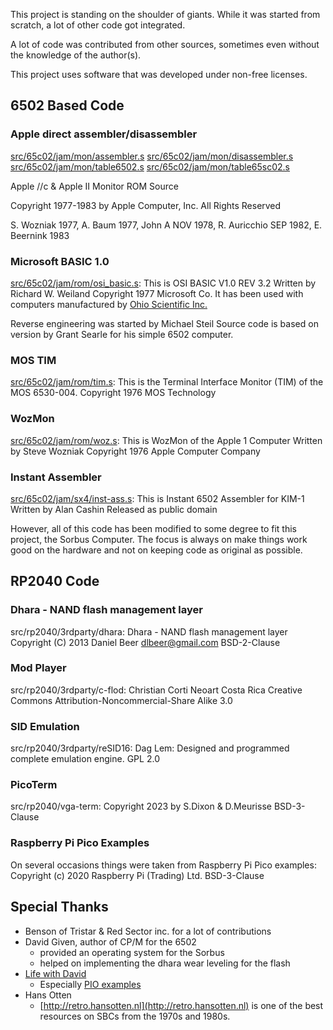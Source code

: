 
This project is standing on the shoulder of giants. While it was started from
scratch, a lot of other code got integrated.

A lot of code was contributed from other sources, sometimes even without
the knowledge of the author(s).

This project uses software that was developed under non-free licenses.

6502 Based Code
---------------

### Apple direct assembler/disassembler

[src/65c02/jam/mon/assembler.s](../src/65c02/jam/mon/assembler.s)
[src/65c02/jam/mon/disassembler.s](../src/65c02/jam/mon/disassembler.s)
[src/65c02/jam/mon/table6502.s](../src/65c02/jam/mon/table6502.s)
[src/65c02/jam/mon/table65sc02.s](../src/65c02/jam/mon/table65sc02.s)

Apple //c & Apple II
Monitor ROM Source

Copyright 1977-1983 by Apple Computer, Inc.
All Rights Reserved

S. Wozniak 1977, A. Baum 1977, John A NOV 1978, R. Auricchio SEP 1982,
E. Beernink 1983

### Microsoft BASIC 1.0

[src/65c02/jam/rom/osi_basic.s](../src/65c02/jam/rom/osi_basic.s):
This is OSI BASIC V1.0 REV 3.2
Written by Richard W. Weiland
Copyright 1977 Microsoft Co.
It has been used with computers manufactured by
[Ohio Scientific Inc.](https://en.wikipedia.org/wiki/Ohio_Scientific)

Reverse engineering was started by Michael Steil
Source code is based on version by Grant Searle for his simple 6502 computer.

### MOS TIM

[src/65c02/jam/rom/tim.s](../src/65c02/jam/rom/tim.s):
This is the Terminal Interface Monitor (TIM) of the MOS 6530-004.
Copyright 1976 MOS Technology

### WozMon

[src/65c02/jam/rom/woz.s](../src/65c02/jam/rom/woz.s):
This is WozMon of the Apple 1 Computer
Written by Steve Wozniak
Copyright 1976 Apple Computer Company

### Instant Assembler

[src/65c02/jam/sx4/inst-ass.s](../src/65c02/jam/sx4/inst-ass.s):
This is Instant 6502 Assembler for KIM-1
Written by Alan Cashin
Released as public domain


However, all of this code has been modified to some degree to fit this
project, the Sorbus Computer. The focus is always on make things work good on
the hardware and not on keeping code as original as possible.


RP2040 Code
-----------

### Dhara - NAND flash management layer

src/rp2040/3rdparty/dhara:
Dhara - NAND flash management layer
Copyright (C) 2013 Daniel Beer <dlbeer@gmail.com>
BSD-2-Clause

### Mod Player

src/rp2040/3rdparty/c-flod:
   Christian Corti
   Neoart Costa Rica
Creative Commons Attribution-Noncommercial-Share Alike 3.0

### SID Emulation

src/rp2040/3rdparty/reSID16:
Dag Lem: Designed and programmed complete emulation engine.
GPL 2.0

### PicoTerm

src/rp2040/vga-term:
Copyright 2023 by S.Dixon & D.Meurisse
BSD-3-Clause

### Raspberry Pi Pico Examples

On several occasions things were taken from Raspberry Pi Pico examples:
Copyright (c) 2020 Raspberry Pi (Trading) Ltd.
BSD-3-Clause


Special Thanks
--------------

- Benson of Tristar & Red Sector inc. for a lot of contributions
- David Given, author of CP/M for the 6502
  - provided an operating system for the Sorbus
  - helped on implementing the dhara wear leveling for the flash
- [Life with David](https://www.youtube.com/@LifewithDavid1)
  - Especially [PIO examples](https://github.com/LifeWithDavid/Raspberry-Pi-Pico-PIO)
- Hans Otten
  - [http://retro.hansotten.nl](http://retro.hansotten.nl) is one of the best
    resources on SBCs from the 1970s and 1980s.

